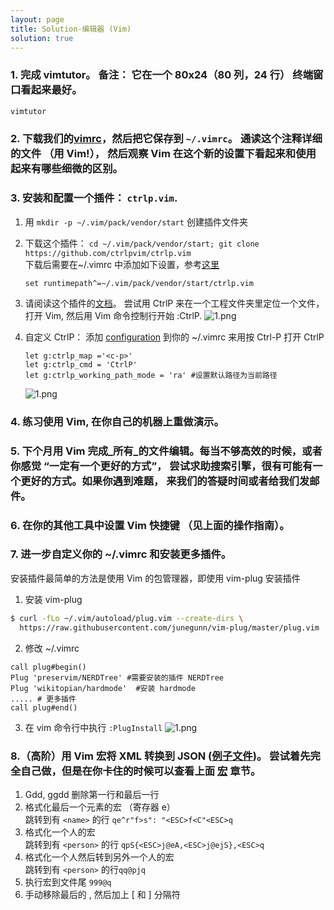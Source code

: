 ```yaml
---
layout: page
title: Solution-编辑器 (Vim)
solution: true
---
```


### 1. 完成 vimtutor。 备注： 它在一个 80x24（80 列，24 行） 终端窗口看起来最好。
```bash
vimtutor
```
### 2. 下载我们的[vimrc](https://missing-semester-cn.github.io/2020/files/vimrc)，然后把它保存到 `~/.vimrc`。 通读这个注释详细的文件 （用 Vim!）， 然后观察 Vim 在这个新的设置下看起来和使用起来有哪些细微的区别。

### 3. 安装和配置一个插件： `ctrlp.vim`.
1. 用 `mkdir -p ~/.vim/pack/vendor/start` 创建插件文件夹
2. 下载这个插件： `cd ~/.vim/pack/vendor/start; git clone https://github.com/ctrlpvim/ctrlp.vim`   
下载后需要在~/.vimrc 中添加如下设置，参考[这里](http://ctrlpvim.github.io/ctrlp.vim/#installation)
    ```vim
    set runtimepath^=~/.vim/pack/vendor/start/ctrlp.vim 
    ```
3. 请阅读这个插件的[文档](https://github.com/ctrlpvim/ctrlp.vim/blob/master/readme.md)。 尝试用 CtrlP 来在一个工程文件夹里定位一个文件， 打开 Vim, 然后用 Vim 命令控制行开始 :CtrlP.  ![1.png]({{site.url}}/2020/solutions/images/3/1.png)
  

4. 自定义 CtrlP： 添加 [configuration](https://github.com/ctrlpvim/ctrlp.vim/blob/master/readme.md#basic-options) 到你的 ~/.vimrc 来用按 Ctrl-P 打开 CtrlP
    ```vim
    let g:ctrlp_map ='<c-p>' 
    let g:ctrlp_cmd = 'CtrlP'
    let g:ctrlp_working_path_mode = 'ra' #设置默认路径为当前路径
    ```
    ![1.png]({{site.url}}/2020/solutions/images/3/2.png)

### 4. 练习使用 Vim, 在你自己的机器上重做演示。

### 5. 下个月用 Vim 完成_所有_的文件编辑。每当不够高效的时候，或者你感觉 “一定有一个更好的方式”， 尝试求助搜索引擎，很有可能有一个更好的方式。如果你遇到难题， 来我们的答疑时间或者给我们发邮件。

### 6. 在你的其他工具中设置 Vim 快捷键 （见上面的操作指南）。

### 7. 进一步自定义你的 ~/.vimrc 和安装更多插件。
安装插件最简单的方法是使用 Vim 的包管理器，即使用 vim-plug 安装插件
1. 安装 vim-plug
```bash
$ curl -fLo ~/.vim/autoload/plug.vim --create-dirs \
  https://raw.githubusercontent.com/junegunn/vim-plug/master/plug.vim
```
2. 修改 ~/.vimrc
```vim
call plug#begin()
Plug 'preservim/NERDTree' #需要安装的插件 NERDTree
Plug 'wikitopian/hardmode'  #安装 hardmode
..... # 更多插件
call plug#end()
```
3. 在 vim 命令行中执行 `:PlugInstall`
![1.png]({{site.url}}/2020/solutions//images/3/3.png)

### 8.（高阶）用 Vim 宏将 XML 转换到 JSON ([例子文件](https://missing-semester-cn.github.io/2020/files/example-data.xml))。 尝试着先完全自己做，但是在你卡住的时候可以查看上面 [宏](https://missing-semester-cn.github.io/2020/editors/#macros) 章节。

        
1. Gdd, ggdd 删除第一行和最后一行
2. 格式化最后一个元素的宏 （寄存器 e）             
   跳转到有 `<name>` 的行
        `qe^r"f>s": "<ESC>f<C"<ESC>q`
3. 格式化一个人的宏             
跳转到有 `<person>` 的行 `qpS{<ESC>j@eA,<ESC>j@ejS},<ESC>q`
4. 格式化一个人然后转到另外一个人的宏             
跳转到有 `<person>` 的行`qq@pjq`
1. 执行宏到文件尾 `999@q`
2. 手动移除最后的 , 然后加上 [ 和 ] 分隔符